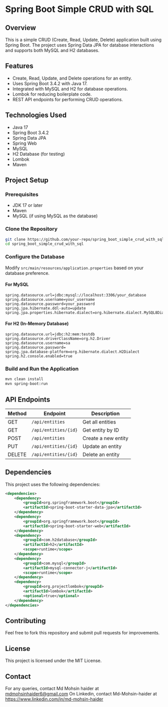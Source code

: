 # Spring Boot Simple CRUD with SQL

## Overview
This is a simple CRUD (Create, Read, Update, Delete) application built using Spring Boot. The project uses Spring Data JPA for database interactions and supports both MySQL and H2 databases.

## Features
- Create, Read, Update, and Delete operations for an entity.
- Uses Spring Boot 3.4.2 with Java 17.
- Integrated with MySQL and H2 for database operations.
- Lombok for reducing boilerplate code.
- REST API endpoints for performing CRUD operations.

## Technologies Used
- Java 17
- Spring Boot 3.4.2
- Spring Data JPA
- Spring Web
- MySQL
- H2 Database (for testing)
- Lombok
- Maven

## Project Setup
### Prerequisites
- JDK 17 or later
- Maven
- MySQL (if using MySQL as the database)

### Clone the Repository
```sh
git clone https://github.com/your-repo/spring_boot_simple_crud_with_sql.git
cd spring_boot_simple_crud_with_sql
```

### Configure the Database
Modify `src/main/resources/application.properties` based on your database preference.
#### For MySQL
```properties
spring.datasource.url=jdbc:mysql://localhost:3306/your_database
spring.datasource.username=your_username
spring.datasource.password=your_password
spring.jpa.hibernate.ddl-auto=update
spring.jpa.properties.hibernate.dialect=org.hibernate.dialect.MySQL8Dialect
```
#### For H2 (In-Memory Database)
```properties
spring.datasource.url=jdbc:h2:mem:testdb
spring.datasource.driverClassName=org.h2.Driver
spring.datasource.username=sa
spring.datasource.password=
spring.jpa.database-platform=org.hibernate.dialect.H2Dialect
spring.h2.console.enabled=true
```

### Build and Run the Application
```sh
mvn clean install
mvn spring-boot:run
```

## API Endpoints
| Method | Endpoint | Description |
|--------|---------|-------------|
| GET | `/api/entities` | Get all entities |
| GET | `/api/entities/{id}` | Get entity by ID |
| POST | `/api/entities` | Create a new entity |
| PUT | `/api/entities/{id}` | Update an entity |
| DELETE | `/api/entities/{id}` | Delete an entity |

## Dependencies
This project uses the following dependencies:
```xml
<dependencies>
    <dependency>
        <groupId>org.springframework.boot</groupId>
        <artifactId>spring-boot-starter-data-jpa</artifactId>
    </dependency>
    <dependency>
        <groupId>org.springframework.boot</groupId>
        <artifactId>spring-boot-starter-web</artifactId>
    </dependency>
    <dependency>
        <groupId>com.h2database</groupId>
        <artifactId>h2</artifactId>
        <scope>runtime</scope>
    </dependency>
    <dependency>
        <groupId>com.mysql</groupId>
        <artifactId>mysql-connector-j</artifactId>
        <scope>runtime</scope>
    </dependency>
    <dependency>
        <groupId>org.projectlombok</groupId>
        <artifactId>lombok</artifactId>
        <optional>true</optional>
    </dependency>
</dependencies>
```

## Contributing
Feel free to fork this repository and submit pull requests for improvements.

## License
This project is licensed under the MIT License.

## Contact
For any queries, contact Md Mohsin haider at mdmohsinhaider6@gmail.com
On Linkedin, contact Md-Mohsin-haider at https://www.linkedin.com/in/md-mohsin-haider

